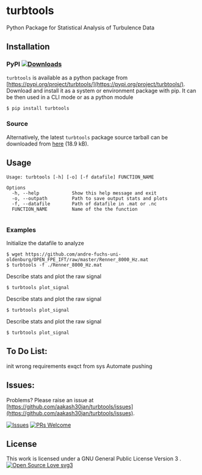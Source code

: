 # turbtools
Python Package for Statistical Analysis of Turbulence Data

## Installation
### PyPI [![Downloads](https://pepy.tech/badge/turbtools)](https://pepy.tech/project/turbtools)
`turbtools` is available as a python package from [https://pypi.org/project/turbtools/](https://pypi.org/project/turbtools/).
Download and install it as a system or environment package with pip. It can be then used in a CLI mode or as a python module 
```bash
$ pip install turbtools
```

### Source
Alternatively, the latest `turbtools` package source tarball can be downloaded from [here](https://github.com/aakash30jan/turbtools/archive/refs/heads/main.zip) (18.9 kB). 

## Usage

```console
Usage: turbtools [-h] [-o] [-f datafile] FUNCTION_NAME

Options
  -h, --help            Show this help message and exit
  -o, --outpath         Path to save output stats and plots
  -f, --datafile        Path of datafile in .mat or .nc
  FUNCTION_NAME         Name of the the function
  
```

### Examples
Initialize the datafile to analyze
```console
$ wget https://github.com/andre-fuchs-uni-oldenburg/OPEN_FPE_IFT/raw/master/Renner_8000_Hz.mat
$ turbtools -f ./Renner_8000_Hz.mat
```

Describe stats and plot the raw signal
```console
$ turbtools plot_signal
```

Describe stats and plot the raw signal
```console
$ turbtools plot_signal
```

Describe stats and plot the raw signal
```console
$ turbtools plot_signal
```

## To Do List:
init wrong 
requirements exqct from sys
Automate pushing
 
## Issues:
Problems? Please raise an issue at [https://github.com/aakash30jan/turbtools/issues](https://github.com/aakash30jan/turbtools/issues).

[![Issues](https://img.shields.io/github/issues/aakash30jan/turbtools)](#turbtools)  [![PRs Welcome](https://img.shields.io/badge/PRs-welcome-brightgreen.svg?style=flat-square)](#turbtools)



## License
This work is licensed under a GNU General Public License Version 3 . [![Open Source Love svg3](https://badges.frapsoft.com/os/v3/open-source.svg?v=103)](#turbtools)



